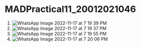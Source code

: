# MADPractical11_20012021046
1. ![WhatsApp Image 2022-11-17 at 7 19 39 PM](https://user-images.githubusercontent.com/98577250/202464448-8c1abbc8-4e6a-45f0-bbef-28e786cd9b1b.jpeg)
2. ![WhatsApp Image 2022-11-17 at 7 19 37 PM](https://user-images.githubusercontent.com/98577250/202464478-7273567e-1988-4beb-9316-c82e388f16da.jpeg)
3. ![WhatsApp Image 2022-11-17 at 7 19 55 PM](https://user-images.githubusercontent.com/98577250/202464505-49d46c08-f24a-4c00-9c02-8e1693edb59e.jpeg)
4. ![WhatsApp Image 2022-11-17 at 7 20 06 PM](https://user-images.githubusercontent.com/98577250/202464541-92572c4b-d8c4-4001-8719-de323c23df79.jpeg)
